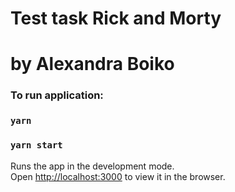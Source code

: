 # Test task Rick and Morty 
# by Alexandra Boiko


### To run application:
### `yarn`
### `yarn start`

Runs the app in the development mode.\
Open [http://localhost:3000](http://localhost:3000) to view it in the browser.

